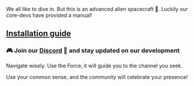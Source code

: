 We all like to dive in. But this is an advanced alien spacecraft 🚁. Luckily our core-devs have provided a manual!

## [Installation guide](https://docs.agpt.co)


### 🎮 Join our [**Discord**](https://discord.gg/autogpt) 💬 and stay updated on our development

Navigate wisely. Use the Force, it will guide you to the channel you seek.

Use your common sense, and the community will celebrate your presence!